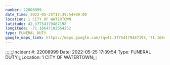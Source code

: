 ```yaml
---
number: 22008999
date_time: 2022-05-25T17:39:54+00:00
location: 1 CITY OF WATERTOWN
latitude: 42.37754179487198
longitude: -71.16647102564252
type: FUNERAL DUTY
google_maps_link: https://maps.google.com/?q=42.37754179487198,-71.16647102564252
---
```


;;;;;;Incident #: 22008999  Date: 2022-05-25 17:39:54   Type: FUNERAL DUTY;;;Location: 1 CITY OF WATERTOWN;;;
